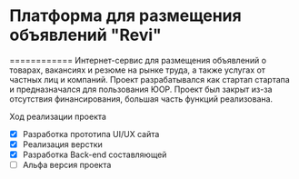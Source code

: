 # Платформа для размещения объявлений "Revi"
============
Интернет-сервис для размещения объявлений о товарах, вакансиях и резюме на рынке труда, а также услугах от частных лиц и компаний. Проект разрабатывался как стартап стартапа и предназначался для пользования ЮОР. Проект был закрыт из-за отсутствия финансирования, большая часть функций реализована. 

Ход реализации проекта
- [x] Разработка прототипа UI/UX сайта
- [x] Реализация верстки
- [x] Разработка Back-end составляющей
- [ ] Альфа версия проекта
